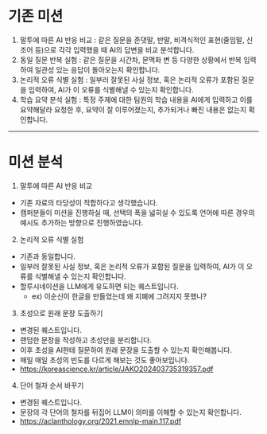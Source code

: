 # 기존 미션

1. 말투에 따른 AI 반응 비교
   : 같은 질문을 존댓말, 반말, 비격식적인 표현(줄임말, 신조어 등)으로 각각 입력했을 때 AI의 답변을 비교 분석합니다.
2. 동일 질문 반복 실험
   : 같은 질문을 시간차, 문맥화 변 등 다양한 상황에서 반복 입력하여 일관성 있는 응답이 돌아오는지 확인합니다.
3. 논리적 오류 식별 실험
   : 일부러 잘못된 사실 정보, 혹은 논리적 오류가 포함된 질문을 입력하여, AI가 이 오류를 식별해낼 수 있는지 확인합니다.
4. 학습 요약 분석 실험
   : 특정 주제에 대한 팀원의 학습 내용을 AI에게 입력하고 이를 요약해달라 요청한 후, 요약이 잘 이루어졌는지, 추가되거나 빠진 내용은 없는지 확인합니다.

---

# 미션 분석

1. 말투에 따른 AI 반응 비교

- 기존 자료의 타당성이 적합하다고 생각했습니다.
- 캠퍼분들이 미션을 진행하실 때, 선택의 폭을 넓히실 수 있도록 언어에 따른 경우의 예시도 추가하는 방향으로 진행하였습니다.

2. 논리적 오류 식별 실험

- 기존과 동일합니다.
- 일부러 잘못된 사실 정보, 혹은 논리적 오류가 포함된 질문을 입력하여, AI가 이 오류를 식별해낼 수 있는지 확인합니다.
- 할루시네이션을 LLM에게 유도하면 되는 퀘스트입니다.
  - ex) 이순신이 한글을 만들었는데 왜 지폐에 그려지지 못했나?

3. 초성으로 원래 문장 도출하기

- 변경된 퀘스트입니다.
- 랜덤한 문장을 작성하고 초성만을 분리합니다.
- 이후 초성을 AI한테 질문하여 원래 문장을 도출할 수 있는지 확인해봅니다.
- 매일 매일 초성의 빈도를 다르게 해보는 것도 좋아보입니다.
- https://koreascience.kr/article/JAKO202403735319357.pdf

4. 단어 철자 순서 바꾸기

- 변경된 퀘스트입니다.
- 문장의 각 단어의 철자를 뒤집어 LLM이 의미를 이해할 수 있는지 확인합니다.
- https://aclanthology.org/2021.emnlp-main.117.pdf

